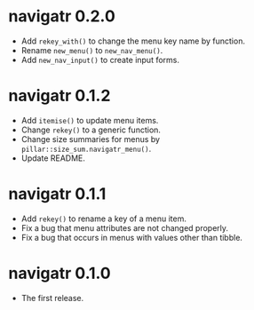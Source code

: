 # navigatr 0.2.0

* Add `rekey_with()` to change the menu key name by function.
* Rename `new_menu()` to `new_nav_menu()`.
* Add `new_nav_input()` to create input forms.

# navigatr 0.1.2

* Add `itemise()` to update menu items.
* Change `rekey()` to a generic function.
* Change size summaries for menus by `pillar::size_sum.navigatr_menu()`.
* Update README.

# navigatr 0.1.1

* Add `rekey()` to rename a key of a menu item.
* Fix a bug that menu attributes are not changed properly.
* Fix a bug that occurs in menus with values other than tibble.

# navigatr 0.1.0

* The first release.

